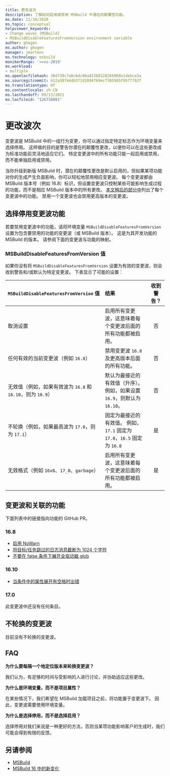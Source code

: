 ```yaml
---
title: 更改波次
description: 了解如何启用或禁用 MSBuild 中潜在的颠覆性功能。
ms.date: 11/10/2020
ms.topic: conceptual
helpviewer_keywords:
- Change waves [MSBuild]
- MSBuildDisableFeaturesFromVersion environment variable
author: ghogen
ms.author: ghogen
manager: jmartens
ms.technology: msbuild
monikerRange: '>=vs-2019'
ms.workload:
- multiple
ms.openlocfilehash: 30d739c7a0cbdc80a82368128266960e1debca3a
ms.sourcegitcommit: b12a38744db371d2894769ecf305585f9577792f
ms.translationtype: HT
ms.contentlocale: zh-CN
ms.lasthandoff: 09/13/2021
ms.locfileid: "126736081"
---
```

# <a name="change-waves"></a>更改波次

变更波是 MSBuild 中的一组行为变更，你可以通过指定特定标志作为环境变量来选择停用。 这样做的目的是警告你潜在的颠覆性更改，以便你可以在这些更改成为标准功能前灵活地适应它们。 特定变更波中的所有功能只能一起启用或禁用，而不能单独启用或禁用。

当你升级到新版 MSBuild 时，潜在的颠覆性更改是默认启用的，但如果某项功能对你的生成产生负面影响，你可以轻松地禁用相应变更波。 每个变更波都由 MSBuild 版本号（例如 16.8）标识，但设置变更波只控制某些可能影响生成过程的功能，而不是相应 MSBuild 版本中的所有更改。 [本文稍后的部分中](#change-waves-and-associated-features)列出了每个变更波中的功能。 禁用一个变更波也会禁用更高版本的变更波。

## <a name="opt-out-of-change-wave-features"></a>选择停用变更波功能

若要禁用变更波中的功能，请将环境变量 `MSBuildDisableFeaturesFromVersion` 设置为包含要禁用的功能的变更波（或 MSBuild 版本）。 这是为其开发功能的 MSBuild 的版本。 请参阅下面的变更波与功能的映射。

### <a name="msbuilddisablefeaturesfromversion-values"></a>MSBuildDisableFeaturesFromVersion 值

如果你没有将 `MSBuildDisableFeaturesFromVersion` 设置为有效的变更波，则会收到警告和/或默认为特定变更波。 下表显示了可能的设置：

| `MSBuildDisableFeaturesFromVersion` 值                         | 结果        | 收到警告？ |
| :-------------                                                    | :----------   | :----------: |
| 取消设置                                                             | 启用所有变更波，这意味着每个变更波后面的所有功能都被启用。               | 否   |
| 任何有效的当前变更波（例如 `16.8`）                      | 禁用变更波 `16.8` 及更高版本后面的所有功能。                                           | 否   |
| 无效值（例如，如果有效波为 `16.8` 和 `16.10`，则为 `16.9`）| 默认为最接近的有效值（升序）。 例如，如果设置 `16.9`，则默认为 `16.10`。               | 否   |
| 不轮换（例如，如果最高波为 `17.0`，则为 `17.1`）      | 固定为最接近的有效值。 例如，`17.1` 固定为 `17.0`，`16.5` 固定为 `16.8`                    | 是  |
| 无效格式（例如 `16x8`、`17_0`、`garbage`）                    | 启用所有变更波，这意味着每个变更波后面的所有功能都被启用。               | 是  |

## <a name="change-waves-and-associated-features"></a>变更波和关联的功能

下面列表中的链接指向功能的 GitHub PR。

### <a name="168"></a>16.8

- [启用 NoWarn](https://github.com/dotnet/msbuild/pull/5671)
- [将目标/任务跳过的日志消息截断为 1024 个字符](https://github.com/dotnet/msbuild/pull/5553)
- [不要在 false 条件下展开全驱动器 glob](https://github.com/dotnet/msbuild/pull/5669)

### <a name="1610"></a>16.10

- [当条件中的属性展开有空格时出错](https://github.com/dotnet/msbuild/pull/5672)

### <a name="170"></a>17.0

此变更波中还没有任何条目。

## <a name="change-waves-that-are-out-of-rotation"></a>不轮换的变更波

目前没有不轮换的变更波。

## <a name="faq"></a>FAQ

**为什么要每隔一个地定位版本来轮换变更波？**

我们认为，有足够的时间与受影响的人进行讨论，并协助适应这些更改。

**为什么是环境变量，而不是项目属性？**

在某些情况下，我们希望在 MSBuild 加载项目之前，将功能置于变更波下。 因此，变更波需要使用环境变量。

**为什么是选择停用，而不是选择启用？**

选择停用对我们来说是一种更好的方法，否则当某项功能影响客户的生成时，我们可能会得到有限的反馈。

## <a name="see-also"></a>另请参阅

- [MSBuild](msbuild.md)
- [MSBuild 16 中的新变化](whats-new-msbuild-16-0.md)
